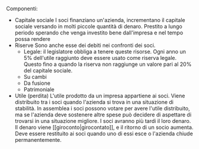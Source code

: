 Componenti:
- Capitale sociale
	I soci finanziano un'azienda, incrementano il capitale sociale versando in molti piccole quantità di denaro.
	Prestito a lungo periodo sperando che venga investito bene dall'impresa e nel tempo possa rendere
- Riserve
	Sono anche esse dei debiti nei confronti dei soci.
	- Legale: il legislatore obbliga a tenere queste risorse. Ogni anno un 5% dell'utile raggiunto deve essere usato come riserva legale. Questo fino a quando la riserva non raggiunge un valore pari al 20% del capitale sociale. 
	- Su cambi
	- Da fusione
	- Patrimoniale
- Utile (perdita)
	L'utile prodotto da un impresa appartiene ai soci. Viene distribuito tra i soci quando l'azienda si trova in una situazione di stabilità.
	In assemblea i soci possono votare per avere l'utile distribuito, ma se l'azienda deve sostenere altre spese può decidere di aspettare di trovarsi in una situazione migliore. I soci avranno più tardi il loro denaro. Il denaro viene [[giroconto|girocontato]], e il ritorno di un socio aumenta.  
Deve essere restituito ai soci quando uno di essi esce o l'azienda chiude permanentemente.
